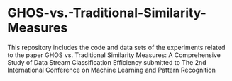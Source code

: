 # GHOS-vs.-Traditional-Similarity-Measures
This repository includes the code and data sets of the experiments related to the paper GHOS vs. Traditional Similarity Measures: A Comprehensive Study of Data Stream Classification Efficiency submitted to The 2nd International Conference on Machine Learning and Pattern Recognition
